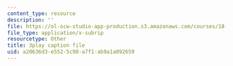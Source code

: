 ```yaml
---
content_type: resource
description: ''
file: https://ol-ocw-studio-app-production.s3.amazonaws.com/courses/18-06sc-linear-algebra-fall-2011/a20636d3e5525c98a7f1ab9a1a092659_srxexLishgY.vtt
file_type: application/x-subrip
resourcetype: Other
title: 3play caption file
uid: a20636d3-e552-5c98-a7f1-ab9a1a092659
---
```

